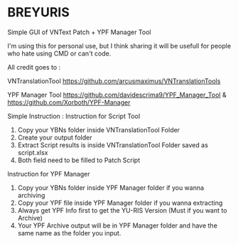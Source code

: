 # BREYURIS
Simple GUI of VNText Patch + YPF Manager Tool

I'm using this for personal use, but I think sharing it will be usefull for people who hate using CMD or can't code.

All credit goes to :

VNTranslationTool https://github.com/arcusmaximus/VNTranslationTools

YPF Manager Tool https://github.com/davidescrima9/YPF_Manager_Tool & https://github.com/Xorboth/YPF-Manager

Simple Instruction : 
Instruction for Script Tool
1. Copy your YBNs folder inside VNTranslationTool Folder
2. Create your output folder
3. Extract Script results is inside VNTranslationTool Folder saved as script.xlsx
4. Both field need to be filled to Patch Script

Instruction for YPF Manager
1. Copy your YBNs folder inside YPF Manager folder if you wanna archiving
2. Copy your YPF file inside YPF Manager folder if you wanna  extracting
3. Always get YPF Info first to get the YU-RIS Version (Must if you want to Archive)
4. Your YPF Archive output will be in YPF Manager folder and have the same name as the folder you input.
